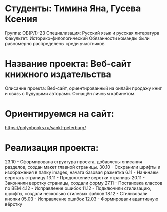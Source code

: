 # Студенты: Тимина Яна, Гусева Ксения
Группа: ОБ(РЛ)-23
Специализация: Русский язык и русская литература
Факультет: Историко-филологический
Обязанности команды были равномерно распределены среди участников
# Название проекта: Веб-сайт книжного издательства
Описание проекта: Веб-сайт, ориентированный на онлайн продажу книг и связь с будущими авторами. Оснащён личным кабинетом.
# Ориентируемся на сайт: 
https://polynbooks.ru/sankt-peterburg/
# Реализация проекта: 
23.10 - Сформирована структура проекта, добавлены описания разделов, создан макет главной страницы.
30.10 - Сохранили шрифты и изображения в папку images, начата базовая разметка
6.11 - Начинаем верстать страницу
13.11 - Продолжение верстки страницы
20.11 -  Закончили верстку страницы, создали форму
27.11 - Постановка классов по BEM
4.12 - Исправление ошибок 
11.12 - Подключили стилизацию, шрифты, создали несколько стилевых файлов
18.12 - Стилизовали кнопки 
05.03 - Исправление ошибок
12.03 - Формировали адаптивную вёрстку